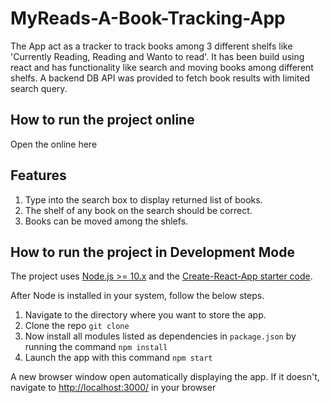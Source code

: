 # MyReads-A-Book-Tracking-App
The App act as a tracker to track books among 3 different shelfs like 'Currently Reading, Reading and Wanto to read'.
It has been build using react and has functionality like search and moving books among different shelfs.
A backend DB API was provided to fetch book results with limited search query.


## How to run the project online
Open the online here


## Features

1. Type into the search box to display returned list of books.
3. The shelf of any book on the search should be correct. 
4. Books can be moved among the shlefs.

## How to run the project in Development Mode
The project uses [Node.js >= 10.x](https://nodejs.org/en/) and the [Create-React-App starter code](https://github.com/facebookincubator/create-react-app).

After Node is installed in your system, follow the below steps.

1. Navigate to the directory where you want to store the app.
2. Clone the repo `git clone `
3. Now install all modules listed as dependencies in `package.json` by running the command `npm install`
4. Launch the app with this command `npm start`

A new browser window open automatically displaying the app.  If it doesn't, navigate to [http://localhost:3000/](http://localhost:3000/) in your browser



